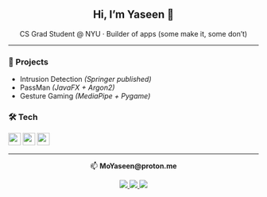 <h2 align="center">Hi, I’m Yaseen 👋</h2>
<p align="center">CS Grad Student @ NYU · Builder of apps (some make it, some don’t)</p>

---

### 🚀 Projects
- Intrusion Detection *(Springer published)*  
- PassMan *(JavaFX + Argon2)*  
- Gesture Gaming *(MediaPipe + Pygame)*  

### 🛠 Tech
<p align="left">
  <img src="https://cdn.jsdelivr.net/gh/devicons/devicon/icons/python/python-original.svg" height="25"/>
  <img src="https://cdn.jsdelivr.net/gh/devicons/devicon/icons/java/java-original.svg" height="25"/>
  <img src="https://cdn.jsdelivr.net/gh/devicons/devicon/icons/cplusplus/cplusplus-original.svg" height="25"/>
</p>

---

<p align="center">📫 <b>MoYaseen@proton.me</b></p>

<p align="center">
  <a href="https://github.com/YaseenHQ">
    <img src="https://img.shields.io/badge/GitHub-%40YaseenHQ-181717?logo=github" />
  </a>
  <a href="https://linkedin.com/in/yaseenhq">
    <img src="https://img.shields.io/badge/LinkedIn-%40yaseenhq-0077B5?logo=linkedin" />
  </a>
  <a href="https://www.youtube.com/@YaseenHQ">
    <img src="https://img.shields.io/badge/YouTube-Yaseen-FF0000?logo=youtube" />
  </a>
</p>
